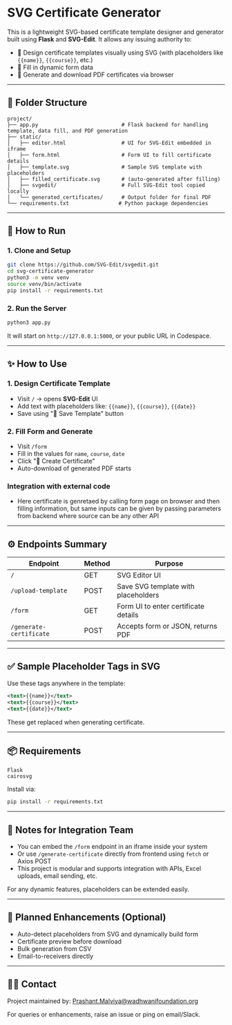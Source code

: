 # SVG Certificate Generator

This is a lightweight SVG-based certificate template designer and generator built using **Flask** and **SVG-Edit**. It allows any issuing authority to:

* 🎨 Design certificate templates visually using SVG (with placeholders like `{{name}}`, `{{course}}`, etc.)
* 📝 Fill in dynamic form data
* 📄 Generate and download PDF certificates via browser

---

## 📁 Folder Structure

```
project/
├── app.py                           # Flask backend for handling template, data fill, and PDF generation
├── static/
│   ├── editor.html                  # UI for SVG-Edit embedded in iframe
│   ├── form.html                    # Form UI to fill certificate details
│   ├── template.svg                 # Sample SVG template with placeholders
│   ├── filled_certificate.svg       # (auto-generated after filling)
│   ├── svgedit/                     # Full SVG-Edit tool copied locally
│   └── generated_certificates/      # Output folder for final PDF
└── requirements.txt                # Python package dependencies
```

---

## 🚀 How to Run

### 1. Clone and Setup

```bash
git clone https://github.com/SVG-Edit/svgedit.git
cd svg-certificate-generator
python3 -m venv venv
source venv/bin/activate
pip install -r requirements.txt
```

### 2. Run the Server

```bash
python3 app.py
```

It will start on `http://127.0.0.1:5000`, or your public URL in Codespace.

---

## ✨ How to Use

### 1. Design Certificate Template

* Visit `/` → opens **SVG-Edit** UI
* Add text with placeholders like: `{{name}}`, `{{course}}`, `{{date}}`
* Save using "💾 Save Template" button

### 2. Fill Form and Generate

* Visit `/form`
* Fill in the values for `name`, `course`, `date`
* Click "📄 Create Certificate"
* Auto-download of generated PDF starts

### Integration with external code
* Here certificate is genretaed by calling form page on browser and then filling information, but same inputs can be given by passing parameters from backend where source can be any other API
---

## ⚙️ Endpoints Summary

| Endpoint                | Method | Purpose                              |
| ----------------------- | ------ | ------------------------------------ |
| `/`                     | GET    | SVG Editor UI                        |
| `/upload-template`      | POST   | Save SVG template with placeholders  |
| `/form`                 | GET    | Form UI to enter certificate details |
| `/generate-certificate` | POST   | Accepts form or JSON, returns PDF    |

---

## ✅ Sample Placeholder Tags in SVG

Use these tags anywhere in the template:

```xml
<text>{{name}}</text>
<text>{{course}}</text>
<text>{{date}}</text>
```

These get replaced when generating certificate.

---

## 📦 Requirements

```
Flask
cairosvg
```

Install via:

```bash
pip install -r requirements.txt
```

---

## 🧠 Notes for Integration Team

* You can embed the `/form` endpoint in an iframe inside your system
* Or use `/generate-certificate` directly from frontend using `fetch` or Axios POST
* This project is modular and supports integration with APIs, Excel uploads, email sending, etc.

For any dynamic features, placeholders can be extended easily.

---

## 🧩 Planned Enhancements (Optional)

* Auto-detect placeholders from SVG and dynamically build form
* Certificate preview before download
* Bulk generation from CSV
* Email-to-receivers directly

---

## 👨‍💻 Contact

Project maintained by: Prashant.Malviya@wadhwanifoundation.org

For queries or enhancements, raise an issue or ping on email/Slack.
